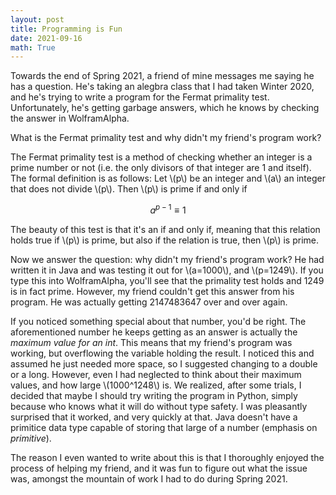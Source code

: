 ```yaml
---
layout: post
title: Programming is Fun
date: 2021-09-16
math: True
---
```


Towards the end of Spring 2021, a friend of mine messages me saying he has a question. He's taking an alegbra class that I had taken Winter 2020, and he's trying to write a program for the Fermat primality test. Unfortunately, he's getting garbage answers, which he knows by checking the answer in WolframAlpha.

What is the Fermat primality test and why didn't my friend's program work?

The Fermat primality test is a method of checking whether an integer is a prime number or not (i.e. the only divisors of that integer are 1 and itself). The formal definition is as follows: Let \\(p\\) be an integer and \\(a\\) an integer that does not divide \\(p\\). Then \\(p\\) is prime if and only if

$$a^{p-1} \equiv 1$$

The beauty of this test is that it's an if and only if, meaning that this relation holds true if \\(p\\) is prime, but also if the relation is true, then \\(p\\) is prime.

Now we answer the question: why didn't my friend's program work? He had written it in Java and was testing it out for \\(a=1000\\), and \\(p=1249\\). If you type this into WolframAlpha, you'll see that the primality test holds and 1249 is in fact prime. However, my friend couldn't get this answer from his program. He was actually getting 2147483647 over and over again.

If you noticed something special about that number, you'd be right. The aforementioned number he keeps getting as an answer is actually the _maximum value for an int_. This means that my friend's program was working, but overflowing the variable holding the result. I noticed this and assumed he just needed more space, so I suggested changing to a double or a long. However, even I had neglected to think about their maximum values, and how large \\(1000^1248\\) is. We realized, after some trials, I decided that maybe I should try writing the program in Python, simply because who knows what it will do without type safety. I was pleasantly surprised that it worked, and very quickly at that. Java doesn't have a primitice data type capable of storing that large of a number (emphasis on _primitive_).

The reason I even wanted to write about this is that I thoroughly enjoyed the process of helping my friend, and it was fun to figure out what the issue was, amongst the mountain of work I had to do during Spring 2021.